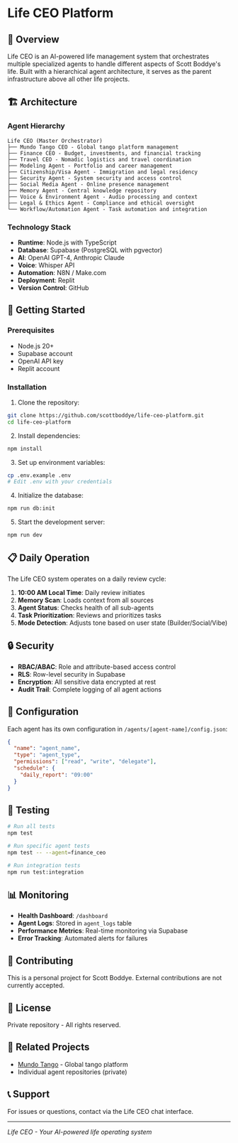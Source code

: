 # Life CEO Platform

## 🧠 Overview

Life CEO is an AI-powered life management system that orchestrates multiple specialized agents to handle different aspects of Scott Boddye's life. Built with a hierarchical agent architecture, it serves as the parent infrastructure above all other life projects.

## 🏗️ Architecture

### Agent Hierarchy
```
Life CEO (Master Orchestrator)
├── Mundo Tango CEO - Global tango platform management
├── Finance CEO - Budget, investments, and financial tracking
├── Travel CEO - Nomadic logistics and travel coordination
├── Modeling Agent - Portfolio and career management
├── Citizenship/Visa Agent - Immigration and legal residency
├── Security Agent - System security and access control
├── Social Media Agent - Online presence management
├── Memory Agent - Central knowledge repository
├── Voice & Environment Agent - Audio processing and context
├── Legal & Ethics Agent - Compliance and ethical oversight
└── Workflow/Automation Agent - Task automation and integration
```

### Technology Stack
- **Runtime**: Node.js with TypeScript
- **Database**: Supabase (PostgreSQL with pgvector)
- **AI**: OpenAI GPT-4, Anthropic Claude
- **Voice**: Whisper API
- **Automation**: N8N / Make.com
- **Deployment**: Replit
- **Version Control**: GitHub

## 🚀 Getting Started

### Prerequisites
- Node.js 20+
- Supabase account
- OpenAI API key
- Replit account

### Installation

1. Clone the repository:
```bash
git clone https://github.com/scottboddye/life-ceo-platform.git
cd life-ceo-platform
```

2. Install dependencies:
```bash
npm install
```

3. Set up environment variables:
```bash
cp .env.example .env
# Edit .env with your credentials
```

4. Initialize the database:
```bash
npm run db:init
```

5. Start the development server:
```bash
npm run dev
```

## 📋 Daily Operation

The Life CEO system operates on a daily review cycle:

1. **10:00 AM Local Time**: Daily review initiates
2. **Memory Scan**: Loads context from all sources
3. **Agent Status**: Checks health of all sub-agents
4. **Task Prioritization**: Reviews and prioritizes tasks
5. **Mode Detection**: Adjusts tone based on user state (Builder/Social/Vibe)

## 🔒 Security

- **RBAC/ABAC**: Role and attribute-based access control
- **RLS**: Row-level security in Supabase
- **Encryption**: All sensitive data encrypted at rest
- **Audit Trail**: Complete logging of all agent actions

## 📝 Configuration

Each agent has its own configuration in `/agents/[agent-name]/config.json`:

```json
{
  "name": "agent_name",
  "type": "agent_type",
  "permissions": ["read", "write", "delegate"],
  "schedule": {
    "daily_report": "09:00"
  }
}
```

## 🧪 Testing

```bash
# Run all tests
npm test

# Run specific agent tests
npm test -- --agent=finance_ceo

# Run integration tests
npm run test:integration
```

## 📊 Monitoring

- **Health Dashboard**: `/dashboard`
- **Agent Logs**: Stored in `agent_logs` table
- **Performance Metrics**: Real-time monitoring via Supabase
- **Error Tracking**: Automated alerts for failures

## 🤝 Contributing

This is a personal project for Scott Boddye. External contributions are not currently accepted.

## 📄 License

Private repository - All rights reserved.

## 🔗 Related Projects

- [Mundo Tango](https://github.com/scottboddye/mundo-tango) - Global tango platform
- Individual agent repositories (private)

## 📞 Support

For issues or questions, contact via the Life CEO chat interface.

---

*Life CEO - Your AI-powered life operating system*